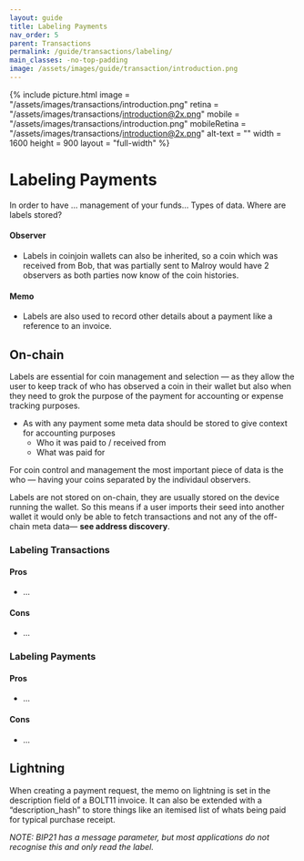 ```yaml
---
layout: guide
title: Labeling Payments
nav_order: 5
parent: Transactions
permalink: /guide/transactions/labeling/
main_classes: -no-top-padding
image: /assets/images/guide/transaction/introduction.png
---
```


{% include picture.html
   image = "/assets/images/transactions/introduction.png"
   retina = "/assets/images/transactions/introduction@2x.png"
   mobile = "/assets/images/transactions/introduction.png"
   mobileRetina = "/assets/images/transactions/introduction@2x.png"
   alt-text = ""
   width = 1600
   height = 900
   layout = "full-width"
%}

# Labeling Payments

In order to have … management of your funds… Types of data. Where are labels stored?

#### Observer

- Labels in coinjoin wallets can also be inherited, so a coin which was received from Bob, that was partially sent to Malroy would have 2 observers as both parties now know of the coin histories.

#### Memo

- Labels are also used to record other details about a payment like a reference to an invoice.

## On-chain

Labels are essential for coin management and selection — as they allow the user to keep track of who has observed a coin in their wallet but also when they need to grok the purpose of the payment for accounting or expense tracking purposes.

- As with any payment some meta data should be stored to give context for accounting purposes
  - Who it was paid to / received from
  - What was paid for

For coin control and management the most important piece of data is the who — having your coins separated by the individaul observers.

Labels are not stored on on-chain, they are usually stored on the device running the wallet. So this means if a user imports their seed into another wallet it would only be able to fetch transactions and not any of the off-chain meta data— **see address discovery**.

### Labeling Transactions

#### Pros

- ...

#### Cons

- ...

### Labeling Payments

#### Pros

- ...

#### Cons

- ...

## Lightning

When creating a payment request, the memo on lightning is set in the description field of a BOLT11 invoice. It can also be extended with a “description_hash” to store things like an itemised list of whats being paid for typical purchase receipt.

*NOTE: BIP21 has a message parameter, but most applications do not recognise this and only read the label.*